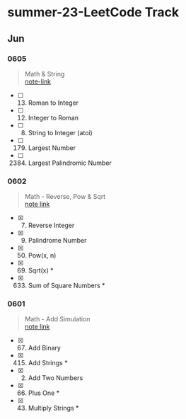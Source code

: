 # summer-23-LeetCode Track
## Jun

### 0605
> Math & String  
> [note-link](/0603.md)
- [ ] 13. Roman to Integer
- [ ] 12. Integer to Roman
- [ ] 8. String to Integer (atoi)
- [ ] 179. Largest Number
- [ ] 2384. Largest Palindromic Number

### 0602
> Math - Reverse, Pow & Sqrt  
> [note link](/0602_math_reverse-pow-sqrt.md)
- [x] 7. Reverse Integer
- [x] 9. Palindrome Number
- [x] 50. Pow(x, n)
- [x] 69. Sqrt(x) *
- [x] 633. Sum of Square Numbers *

### 0601 
> Math - Add Simulation  
> [note link](/0601_math_add-simulation.md)
- [x] 67. Add Binary
- [x] 415. Add Strings *
- [x] 2. Add Two Numbers
- [x] 66. Plus One *
- [x] 43. Multiply Strings *
